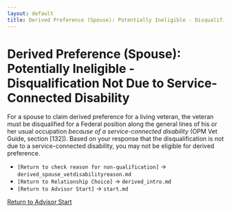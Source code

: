 ```yaml
---
layout: default
title: Derived Preference (Spouse): Potentially Ineligible - Disqualification Not Due to Service-Connected Disability
---
```


# Derived Preference (Spouse): Potentially Ineligible - Disqualification Not Due to Service-Connected Disability

For a spouse to claim derived preference for a living veteran, the veteran must be disqualified for a Federal position along the general lines of his or her usual occupation *because of a service-connected disability* (OPM Vet Guide, section [132]). Based on your response that the disqualification is not due to a service-connected disability, you may not be eligible for derived preference.

*   `[Return to check reason for non-qualification]` -> `derived_spouse_vetdisabilityreason.md`
*   `[Return to Relationship Choice]` -> `derived_intro.md`
*   `[Return to Advisor Start]` -> `start.md`

[Return to Advisor Start](./start.md)
